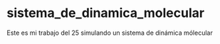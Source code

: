 # sistema_de_dinamica_molecular
Este es mi trabajo del 25 simulando un sistema de dinámica mólecular 
